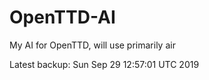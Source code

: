 # OpenTTD-AI
My AI for OpenTTD, will use primarily air

Latest backup: Sun Sep 29 12:57:01 UTC 2019
